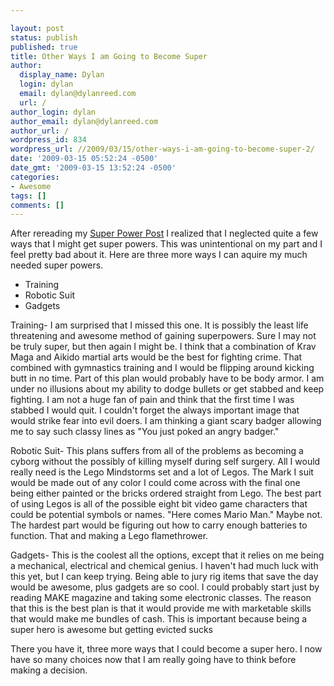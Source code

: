 ```yaml
---

layout: post
status: publish
published: true
title: Other Ways I am Going to Become Super
author:
  display_name: Dylan
  login: dylan
  email: dylan@dylanreed.com
  url: /
author_login: dylan
author_email: dylan@dylanreed.com
author_url: /
wordpress_id: 834
wordpress_url: //2009/03/15/other-ways-i-am-going-to-become-super-2/
date: '2009-03-15 05:52:24 -0500'
date_gmt: '2009-03-15 13:52:24 -0500'
categories:
- Awesome
tags: []
comments: []
---
```


After rereading my [Super Power Post][1] I realized that I neglected quite a few ways that I might get super powers. This was unintentional on my part and I feel pretty bad about it. Here are three more ways I can aquire my much needed super powers.

   [1]: /2009/02/25/my-plan-to-become-a-superhero/

  * Training
  * Robotic Suit
  * Gadgets
  


  
Training- I am surprised that I missed this one. It is possibly the least life threatening and awesome method of gaining superpowers. Sure I may not be truly super, but then again I might be. I think that a combination of Krav Maga and Aikido martial arts would be the best for fighting crime. That combined with gymnastics training and I would be flipping around kicking butt in no time. Part of this plan would probably have to be body armor. I am under no illusions about my ability to dodge bullets or get stabbed and keep fighting. I am not a huge fan of pain and think that the first time I was stabbed I would quit. I couldn't forget the always important image that would strike fear into evil doers. I am thinking a giant scary badger allowing me to say such classy lines as "You just poked an angry badger."

Robotic Suit- This plans suffers from all of the problems as becoming a cyborg without the possibly of killing myself during self surgery. All I would really need is the Lego Mindstorms set and a lot of Legos. The Mark I suit would be made out of any color I could come across with the final one being either painted or the bricks ordered straight from Lego. The best part of using Legos is all of the possible eight bit video game characters that could be potential symbols or names. "Here comes Mario Man." Maybe not. The hardest part would be figuring out how to carry enough batteries to function. That and making a Lego flamethrower.

Gadgets- This is the coolest all the options, except that it relies on me being a mechanical, electrical and chemical genius. I haven't had much luck with this yet, but I can keep trying. Being able to jury rig items that save the day would be awesome, plus gadgets are so cool. I could probably start just by reading MAKE magazine and taking some electronic classes. The reason that this is the best plan is that it would provide me with marketable skills that would make me bundles of cash. This is important because being a super hero is awesome but getting evicted sucks

There you have it, three more ways that I could become a super hero. I now have so many choices now that I am really going have to think before making a decision.
